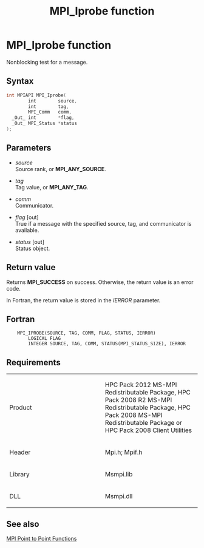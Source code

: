 ﻿---
title: MPI_Iprobe function
TOCTitle: MPI_Iprobe function
ms:assetid: e2a6fadf-447d-42b1-a455-89a504beeabd
ms:mtpsurl: https://msdn.microsoft.com/en-us/library/Dn473424(v=VS.85)
ms:contentKeyID: 59360960
ms.date: 03/28/2018
mtps_version: v=VS.85
f1_keywords:
- MPI_IPROBE
- mpif/MPI_Iprobe
- mpi/MPI_IPROBE
dev_langs:
- C++
- C
---

# MPI\_Iprobe function

Nonblocking test for a message.

## Syntax

``` c++
int MPIAPI MPI_Iprobe(
        int        source,
        int        tag,
        MPI_Comm   comm,
  _Out_ int        *flag,
  _Out_ MPI_Status *status
);
```

## Parameters

  - *source*  
    Source rank, or  **MPI\_ANY\_SOURCE**.

  - *tag*  
    Tag value, or **MPI\_ANY\_TAG**.

  - *comm*  
    Communicator.

  - *flag* \[out\]  
    True if a message with the specified source, tag, and communicator is available.

  - *status* \[out\]  
    Status object.

## Return value

Returns **MPI\_SUCCESS** on success. Otherwise, the return value is an error code.

In Fortran, the return value is stored in the *IERROR* parameter.

## Fortran

``` FORTRAN
    MPI_IPROBE(SOURCE, TAG, COMM, FLAG, STATUS, IERROR)
        LOGICAL FLAG
        INTEGER SOURCE, TAG, COMM, STATUS(MPI_STATUS_SIZE), IERROR
```

## Requirements

<table>
<colgroup>
<col style="width: 50%" />
<col style="width: 50%" />
</colgroup>
<tbody>
<tr class="odd">
<td><p>Product</p></td>
<td><p>HPC Pack 2012 MS-MPI Redistributable Package, HPC Pack 2008 R2 MS-MPI Redistributable Package, HPC Pack 2008 MS-MPI Redistributable Package or HPC Pack 2008 Client Utilities</p></td>
</tr>
<tr class="even">
<td><p>Header</p></td>
<td>Mpi.h;
Mpif.h</td>
</tr>
<tr class="odd">
<td><p>Library</p></td>
<td>Msmpi.lib</td>
</tr>
<tr class="even">
<td><p>DLL</p></td>
<td>Msmpi.dll</td>
</tr>
</tbody>
</table>


## See also

[MPI Point to Point Functions](mpi-point-to-point-functions.md)

